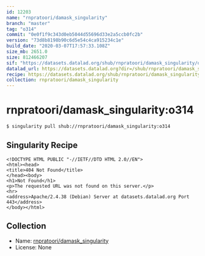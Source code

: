 ```yaml
---
id: 12203
name: "rnpratoori/damask_singularity"
branch: "master"
tag: "o314"
commit: "0e0f1f9c343d0eb5044d55696d33e2a5ccb0fc2b"
version: "73d8b8198b90c6d5e54c4ca915234c1e"
build_date: "2020-03-07T17:57:33.108Z"
size_mb: 2651.0
size: 812466207
sif: "https://datasets.datalad.org/shub/rnpratoori/damask_singularity/o314/2020-03-07-0e0f1f9c-73d8b819/73d8b8198b90c6d5e54c4ca915234c1e.sif"
datalad_url: https://datasets.datalad.org?dir=/shub/rnpratoori/damask_singularity/o314/2020-03-07-0e0f1f9c-73d8b819/
recipe: https://datasets.datalad.org/shub/rnpratoori/damask_singularity/o314/2020-03-07-0e0f1f9c-73d8b819/Singularity
collection: rnpratoori/damask_singularity
---
```


# rnpratoori/damask_singularity:o314

```bash
$ singularity pull shub://rnpratoori/damask_singularity:o314
```

## Singularity Recipe

```singularity
<!DOCTYPE HTML PUBLIC "-//IETF//DTD HTML 2.0//EN">
<html><head>
<title>404 Not Found</title>
</head><body>
<h1>Not Found</h1>
<p>The requested URL was not found on this server.</p>
<hr>
<address>Apache/2.4.38 (Debian) Server at datasets.datalad.org Port 443</address>
</body></html>
```

## Collection

 - Name: [rnpratoori/damask_singularity](https://github.com/rnpratoori/damask_singularity)
 - License: None

